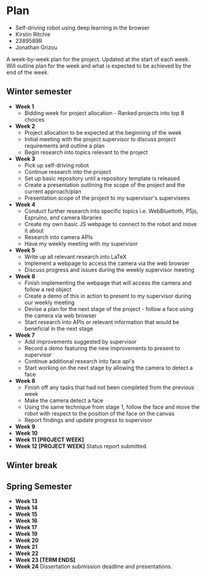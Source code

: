 # Plan

* Self-driving robot using deep learning in the browser
* Kirstin Ritchie
* 2389589R
* Jonathan Grizou

A week-by-week plan for the project. 
Updated at the start of each week. Will outline plan for the week and what is expected to be achieved by the end of the week. 

## Winter semester

* **Week 1**
    * Bidding week for project allocation - Ranked projects into top 8 choices
* **Week 2**
    * Project allocation to be expected at the beginning of the week
    * Initial meeting with the project supervisor to discuss project requirements and outline a plan 
    * Begin research into topics relevant to the project
* **Week 3**
    * Pick up self-driving robot
    * Continue research into the project 
    * Set up basic repository until a repository template is released 
    * Create a presentation outlining the scope of the project and the current approach/plan 
    * Presentation scope of the project to my supervisor's supervisees 
* **Week 4**
    * Conduct further research into specific topics i.e. WebBluettoth, P5js, Espruino, and camera libraries 
    * Create my own basic JS webpage to connect to the robot and move it about 
    * Research into camera APIs
    * Have my weekly meeting with my supervisor 
* **Week 5**
    * Write up all relevant research into LaTeX
    * Implement a webpage to access the camera via the web browser 
    * Discuss progress and issues during the weekly supervisor meeting 
* **Week 6**
    * Finish implementing the webpage that will access the camera and follow a red object 
    * Create a demo of this in action to present to my supervisor during our weekly meeting 
    * Devise a plan for the next stage of the project - follow a face using the camera via web browser 
    * Start research into APIs or relevant information that would be beneficial in the next stage
* **Week 7**
    * Add improvements suggested by supervisor 
    * Record a demo featuring the new improvements to present to supervisor 
    * Continue additional research into face api's
    * Start working on the next stage by allowing the camera to detect a face
* **Week 8**
    * Finish off any tasks that had not been completed from the previous week 
    * Make the camera detect a face 
    * Using the same technique from stage 1, follow the face and move the robot with respect to the position of the face on the canvas 
    * Report findings and update progress to supervisor
* **Week 9**
* **Week 10**
* **Week 11 [PROJECT WEEK]**
* **Week 12 [PROJECT WEEK]** Status report submitted.

## Winter break

## Spring Semester

* **Week 13**
* **Week 14**
* **Week 15**
* **Week 16**
* **Week 17**
* **Week 19**
* **Week 20**
* **Week 21**
* **Week 22**
* **Week 23 [TERM ENDS]**
* **Week 24** Dissertation submission deadline and presentations.

